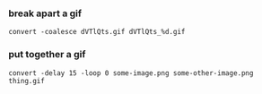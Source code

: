 ### break apart a gif  
    convert -coalesce dVTlQts.gif dVTlQts_%d.gif  

### put together a gif  
    convert -delay 15 -loop 0 some-image.png some-other-image.png thing.gif  
